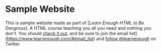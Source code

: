 # Sample Website

This is sample website made as part of [*Learn Enough HTML to Be Dangrous*]. A HTML course teaching you all you need and nothing you don't. You should [check it out](https://www.learnenough.com), and be sure to join the email list](https://www.learnenough.com/#email_list) and [follow @learnenough](https://twitter.com/learnenough) on Twitter.
